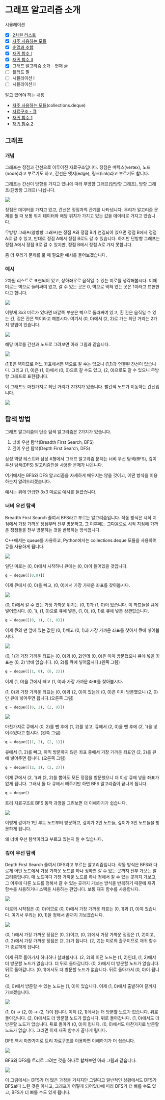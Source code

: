 # 그래프 알고리즘 소개

시뮬레이션

* [x] [2차원 리스트](https://70825.gitbook.io/koala\_python\_algorithm\_study\_6th/week-6/1)
* [x] [자주 사용하는 모듈](https://70825.gitbook.io/koala\_python\_algorithm\_study\_6th/week-6/3)
* [x] [순열과 조합](https://70825.gitbook.io/koala\_python\_algorithm\_study\_6th/week-7/2)
* [x] [재귀 함수 Ⅰ](https://70825.gitbook.io/koala\_python\_algorithm\_study\_6th/end/1/2)
* [x] [재귀 함수 Ⅱ](https://70825.gitbook.io/koala\_python\_algorithm\_study\_6th/end/1/3)
* [x] 그래프 알고리즘 소개 - 현재 글&#x20;
* [ ] 플러드 필
* [ ] 시뮬레이션 Ⅰ
* [ ] 시뮬레이션 Ⅱ

알고 있어야 하는 내용

* [자주 사용하는 모듈](https://70825.gitbook.io/koala\_python\_algorithm\_study\_6th/week-6/3#collections.deque)(collections.deque)
* [자료구조 - 큐](https://70825.gitbook.io/koala\_python\_algorithm\_study\_6th/week-8/1#queue)
* [재귀 함수 1](https://70825.gitbook.io/koala\_python\_algorithm\_study\_6th/end/1/2)
* [재귀 함수 2](https://70825.gitbook.io/koala\_python\_algorithm\_study\_6th/end/1/3)



## 그래프

### 개념

그래프는 정점과 간선으로 이루어진 자료구조입니다. 정점은 버텍스(vertex), 노드(node)라고 부르기도 하고, 간선은 엣지(edge), 링크(link)라고 부르기도 합니다.

그래프는 간선이 방향을 가지고 있냐에 따라 무방향 그래프(양방향 그래프), 방향 그래프(단방향 그래프) 나뉩니다.

![](<../../.gitbook/assets/image (29).png>)

정점은 데이터를 가지고 있고, 간선은 정점과의 관계를 나타냅니다. 우리가 알고리즘 문제를 풀 때 보통 위치 데이터와 해당 위치가 가지고 있는 값을 데이터로 가지고 있습니다.

무방향 그래프(양방향 그래프)는 정점 A와 정점 B가 연결되어 있으면 정점 B에서 정점 A로 갈 수 있고, 반대로 정점 A에서 정점 B로도 갈 수 있습니다. 하지만 단방향 그래프는 정점 A에서 정점 B로 갈 수 있지만, 정점 B에서 정점 A로 가지 못합니다.

좀 더 우리가 문제를 풀 때 필요한 예시를 들어보겠습니다.&#x20;

### 예시

2차원 리스트로 표현되어 있고, 상하좌우로 움직일 수 있는 미로를 생각해봅시다. 이때 미로는 벽으로 둘러싸여 있고, 갈 수 있는 곳은 0, 벽으로 막혀 있는 곳은 1이라고 표현한다고 합니다.

![](<../../.gitbook/assets/image (77).png>)

이렇게 3x3 미로가 있다면 바깥쪽 부분은 벽으로 둘러싸여 있고, 흰 칸은 움직일 수 있는 칸, 검은 칸은 벽이라고 해봅시다. 여기서 (0, 0)에서 (2, 2)로 가는 최단 거리는 2가지 방법이 있습니다.

![](<../../.gitbook/assets/image (19).png>)

해당 미로를 간선과 노드로 그려보면 아래 그림과 같습니다.

![](<../../.gitbook/assets/image (48).png>)

(1,1)은 벽이므로 어느 좌표에서든 벽으로 갈 수는 없으니 (1,1)과 연결된 간선이 없습니다. 그리고 (1, 0)은 (1, 0)에서 (0, 0)으로 갈 수도 있고, (2, 0)으로도 갈 수 있으니 무방향 그래프로 표현됩니다.

이 그래프도 마찬가지로 최단 거리가 2가지가 있습니다. 빨간색 노드가 이동하는 간선입니다.

![](<../../.gitbook/assets/image (49).png>)

## 탐색 방법

그래프 알고리즘의 단순 탐색 알고리즘은 2가지가 있습니다.

1. 너비 우선 탐색(Breadth First Search, BFS)
2. 깊이 우선 탐색(Depth First Search, DFS)

삼성 역량 테스트와 삼성 A형에서 그래프 알고리즘 문제는 너비 우선 탐색(BFS), 깊이 우선 탐색(DFS) 알고리즘만을 사용한 문제가 나옵니다.

여기에서는 BFS와 DFS 알고리즘을 자세하게 배우지는 않을 것이고, 어떤 방식을 이용하는지 알려드리겠습니다.

예시는 위에 언급한 3x3 미로로 예시를 들겠습니다.

### 너비 우선 탐색

Breadth First Search 줄여서 BFS라고 부르는 알고리즘입니다. 작동 방식은 시작 지점에서 가장 가까운 정점부터 전부 방문하고, 그 이후에는 그다음으로 시작 지점에 가까운 정점들을 전부 방문하는 것을 반복하는 방식입니다.

C++에서는 queue를 사용하고, Python에서는 collections.deque 모듈을 사용하여 큐를 사용하게 됩니다.

![](<../../.gitbook/assets/image (32).png>)

일단 미로는 (0, 0)에서 시작하니 큐에는 (0, 0)이 들어있을 것입니다.&#x20;

```python
q = deque([(0,0)])
```

이제 큐에서 (0, 0)을 빼고, (0, 0)에서 가장 가까운 좌표를 찾아봅시다.

![](../../.gitbook/assets/image.png)

(0, 0)에서 갈 수 있는 가장 가까운 위치는 (0, 1)과 (1, 0)이 있습니다. 이 좌표들을 큐에 넣어줍시다. (0, 1), (1, 0)으로 큐에 넣든, (1, 0), (0, 1)로 큐에 넣든 상관없습니다.

```python
q = deque([(0, 1), (1, 0)])
```

이제 큐의 맨 앞에 있는 값인 (0, 1)빼고 (0, 1)과 가장 가까운 좌표를 찾아서 큐에 넣어봅시다.

![](<../../.gitbook/assets/image (53).png>)

(0, 1)과 가장 가까운 좌표는 (0, 0)과 (0, 2)인데 (0, 0)은 이미 방문했으니 큐에 넣을 좌표는 (0, 2) 밖에 없습니다. (0, 2)를 큐에 넣어줍시다.(왼쪽 그림)

```python
q = deque([(1, 0), (0, 2)])
```

이제 (1, 0)을 큐에서 빼고 (1, 0)과 가장 가까운 좌표를 찾아봅시다.

(1, 0)과 가장 가까운 좌표는 (0, 0)과 (2, 0)이 있는데 (0, 0)은 이미 방문했으니 (2, 0)만 큐에 넣어주면 됩니다.(오른쪽 그림)

```python
q = deque([(0, 2), (2, 0)])
```

![](<../../.gitbook/assets/image (50).png>)

마찬가지로 큐에서 (0, 2)를 뺀 후에 (1, 2)를 넣고, 큐에서 (2, 0)을 뺀 후에 (2, 1)을 넣어주었다고 합시다. (왼쪽 그림)

```python
q = deque([(1, 2), (2, 1)])
```

큐에서 (1, 2)를 빼고, 아직 방문하지 않은 좌표 중에서 가장 가까운 좌표인 (2, 2)를 큐에 넣어주면 됩니다. (오른쪽 그림)

```python
q = deque([(2, 1), (2, 2)])
```

이제 큐에서 (2, 1)과 (2, 2)를 뽑아도 모든 정점을 방문했으니 더 이상 큐에 넣을 좌표가 없게 됩니다. 그래서 둘 다 큐에서 빼주기만 하면 BFS 알고리즘이 끝나게 됩니다.

```python
q = deque()
```



트리 자료구조로 BFS 동작 과정을 그려보면 더 이해하기가 쉽습니다.

![](<../../.gitbook/assets/image (78).png>)

이렇게 깊이가 1인 루트 노드부터 방문하고, 깊이가 2인 노드들, 깊이가 3인 노드들을 방문하게 됩니다.

왜 너비 우선 탐색이라고 부르고 있는지 알 수 있습니다.



### 깊이 우선 탐색

Depth First Search 줄여서 DFS라고 부르는 알고리즘입니다. 작동 방식은 BFS와 다르게 어떤 노드에서 가장 가까운 노드를 하나 정하면 갈 수 있는 곳까지 전부 가보는 알고리즘입니다. 매 노드마다 가장 가까운 노드를 하나 정해서 갈 수 있는 곳까지 가보고, 그 이후에 다른 노드를 정해서 갈 수 있는 곳까지 가보는 방식을 반복하기 때문에 재귀 함수를 사용하거나 스택을 사용하는 편입니다. 보통 재귀 함수를 사용합니다.

![](<../../.gitbook/assets/image (79).png>)

미로의 시작점은 (0, 0)이므로 (0, 0)에서 가장 가까운 좌표는 (0, 1)과 (1, 0)이 있습니다. 여기서 우리는 (0, 1)을 정해서 끝까지 가보겠습니다.

![](<../../.gitbook/assets/image (24).png>)

(0, 1)에서 가장 가까운 정점은 (0, 2)이고, (0, 2)에서 가장 가까운 정점은 (1, 2)이고, (1, 2)에서 가장 가까운 정점은 (2, 2)가 됩니다. (2, 2)는 미로의 출구이므로 재귀 함수가 종료하게 됩니다.

이제 뒤로 돌아가서 하나하나 살펴봅시다. (2, 2)의 이전 노드는 (1, 2)인데, (1, 2)에서 더  방문할 노드가 없습니다. 더 뒤로 돌아갑니다. (0, 2)에서 더 방문할 노드가 없습니다. 뒤로 돌아갑니다. (0, 1)에서도 더 방문할 노드가 없습니다. 뒤로 돌아가서 (0, 0)이 됩니다.

(0, 0)에서 방문할 수 있는 노드는 (1, 0)이 있습니다. 이제 (1, 0)에서 출발하여 끝까지 가보겠습니다.

![](<../../.gitbook/assets/image (28).png>)

(1, 0) → (2, 0) → (2, 1)이 됩니다. 이제 (2, 1)에서는 더 방문할 노드가 없습니다. 뒤로 돌아갑니다. (2, 0)에서도 더 방문할 노드가 없습니다. 뒤로 돌아갑니다. (1, 0)에서도 더 방문할 노드가 없습니다. 뒤로 돌아가 (0, 0)이 됩니다. (0, 0)에서도 마찬가지로 방문할 노드가 없습니다. 그러면 이제 재귀 함수가 끝나게 됩니다.



DFS 역시 마찬가지로 트리 자료구조를 이용하면 이해하기가 더 쉽습니다.

![](<../../.gitbook/assets/image (76).png>)





BFS와 DFS를 트리로 그려본 것을 하나로 합쳐보면 아래 그림과 같습니다.

![](<../../.gitbook/assets/image (75).png>)

이 그림에서는 DFS가 더 많은 과정을 거치지만 그렇다고 일반적인 상황에서도 DFS가 BFS보다 느린 것은 아니고, 그래프가 어떻게 되어있냐에 따라 DFS가 더 빠를 수도 있고, BFS가 더 빠를 수도 있게 됩니다.
